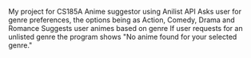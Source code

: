 My project for CS185A 
Anime suggestor using Anilist API 
Asks user for genre preferences, the options being as Action, Comedy, Drama and Romance
Suggests user animes based on genre 
If user requests for an unlisted genre the program shows "No anime found for your selected genre."